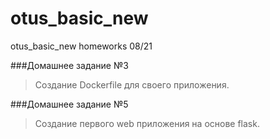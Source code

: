 # otus_basic_new
otus_basic_new homeworks 08/21

###Домашнее задание №3

>Создание Dockerfile для своего приложения.

###Домашнее задание №5

>Создание первого web приложения на основе flask.
